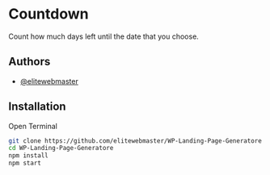 # Countdown

Count how much days left until the date that you choose.

## Authors

- [@elitewebmaster](https://elitewebmaster.com)

## Installation

Open Terminal

```bash
git clone https://github.com/elitewebmaster/WP-Landing-Page-Generatore
cd WP-Landing-Page-Generatore
npm install
npm start
```
